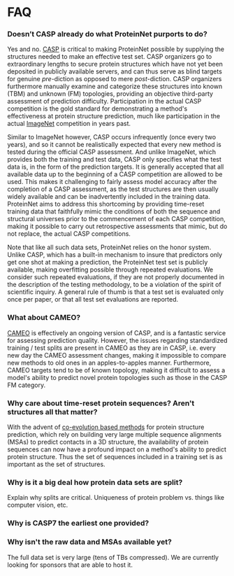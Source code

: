 # FAQ
### Doesn’t CASP already do what ProteinNet purports to do?
Yes and no. [CASP](http://predictioncenter.org) is critical to making ProteinNet possible by supplying the structures needed to make an effective test set. CASP organizers go to extraordinary lengths to secure protein structures which have not yet been deposited in publicly available servers, and can thus serve as blind targets for genuine _pre_-diction as opposed to mere _post_-diction. CASP organizers furthermore manually examine and categorize these structures into known (TBM) and unknown (FM) topologies, providing an objective third-party assessment of prediction difficulty. Participation in the actual CASP competition is the gold standard for demonstrating a method's effectiveness at protein structure prediction, much like participation in the actual [ImageNet](http://www.image-net.org) competition in years past.

Similar to ImageNet however, CASP occurs infrequently (once every two years), and so it cannot be realistically expected that every new method is tested during the official CASP assessment. And unlike ImageNet, which provides both the training and test data, CASP only specifies what the test data is, in the form of the prediction targets. It is generally accepted that all available data up to the beginning of a CASP competition are allowed to be used. This makes it challenging to fairly assess model accuracy after the completion of a CASP assessment, as the test structures are then usually widely available and can be inadvertently included in the training data. ProteinNet aims to address this shortcoming by providing time-reset training data that faithfully mimic the conditions of both the sequence and structural universes prior to the commencement of each CASP competition, making it possible to carry out retrospective assessments that mimic, but do not replace, the actual CASP competitions.

Note that like all such data sets, ProteinNet relies on the honor system. Unlike CASP, which has a built-in mechanism to insure that predictors only get one shot at making a prediction, the ProteinNet test set is publicly available, making overfitting possible through repeated evaluations. We consider such repeated evaluations, if they are not properly documented in the description of the testing methodology, to be a violation of the spirit of scientific inquiry. A general rule of thumb is that a test set is evaluated only once per paper, or that all test set evaluations are reported.

### What about CAMEO?
[CAMEO](https://www.cameo3d.org) is effectively an ongoing version of CASP, and is a fantastic service for assessing prediction quality. However, the issues regarding standardized training / test splits are present in CAMEO as they are in CASP, i.e. every new day the CAMEO assessment changes, making it impossible to compare new methods to old ones in an apples-to-apples manner. Furthermore, CAMEO targets tend to be of known topology, making it difficult to assess a model's ability to predict novel protein topologies such as those in the CASP FM category.

### Why care about time-reset protein sequences? Aren't structures all that matter?
With the advent of [co-evolution based methods](https://www.nature.com/articles/nrg3414) for protein structure prediction, which rely on building very large multiple sequence alignments (MSAs) to predict contacts in a 3D structure, the availability of protein sequences can now have a profound impact on a method's ability to predict protein structure. Thus the set of sequences included in a training set is as important as the set of structures.

### Why is it a big deal how protein data sets are split?
Explain why splits are critical. Uniqueness of protein problem vs. things like computer vision, etc.

### Why is CASP7 the earliest one provided?

### Why isn't the raw data and MSAs available yet?
The full data set is very large (tens of TBs compressed). We are currently looking for sponsors that are able to host it.
